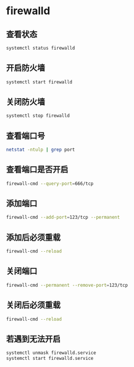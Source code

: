 # firewalld

## 查看状态

```sh
systemctl status firewalld
```

## 开启防火墙

```sh
systemctl start firewalld
```

## 关闭防火墙

```sh
systemctl stop firewalld
```

## 查看端口号

```sh
netstat -ntulp | grep port
```

## 查看端口是否开启

```sh
firewall-cmd --query-port=666/tcp
```

## 添加端口

```sh
firewall-cmd --add-port=123/tcp --permanent
```

## 添加后必须重载

```sh
firewall-cmd --reload
```

## 关闭端口

```sh
firewall-cmd --permanent --remove-port=123/tcp
```

## 关闭后必须重载

```sh
firewall-cmd --reload
```

## 若遇到无法开启

```sh
systemctl unmask firewalld.service
systemctl start firewalld.service
```
